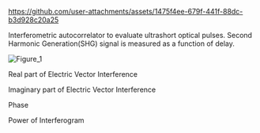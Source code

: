 

https://github.com/user-attachments/assets/1475f4ee-679f-441f-88dc-b3d928c20a25


Interferometric autocorrelator to evaluate ultrashort optical pulses.
Second Harmonic Generation(SHG) signal is measured as a function of delay.

![Figure_1](https://user-images.githubusercontent.com/30459885/188770255-9c87face-04b8-4dcf-ae3d-3146395bb674.png)

Real part of Electric Vector Interference

Imaginary part of Electric Vector Interference

Phase

Power of Interferogram
